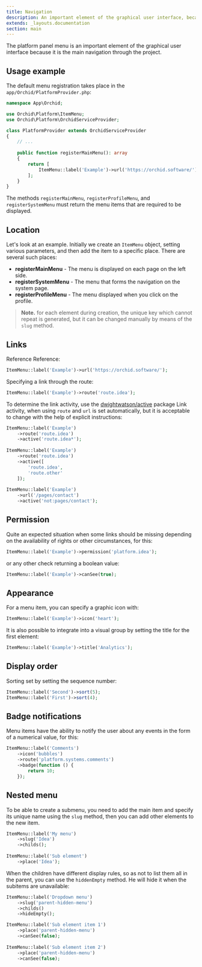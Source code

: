 ```yaml
---
title: Navigation
description: An important element of the graphical user interface, because with the help of it is based on the navigation project.
extends: _layouts.documentation
section: main
---
```


The platform panel menu is an important element of the graphical user interface because it is the main navigation through the project.

## Usage example

The default menu registration takes place in the `app/Orchid/PlatformProvider.php`:

```php
namespace App\Orchid;

use Orchid\Platform\ItemMenu;
use Orchid\Platform\OrchidServiceProvider;

class PlatformProvider extends OrchidServiceProvider
{
    // ...
    
    public function registerMainMenu(): array
    {
        return [
            ItemMenu::label('Example')->url('https://orchid.software/'),
        ];
    }
}
```

The methods `registerMainMenu`, `registerProfileMenu`, and `registerSystemMenu` must return the menu items that are required to be displayed.

## Location

Let's look at an example. Initially we create an `ItemMenu` object, setting various parameters, and then add the item to a specific place.
There are several such places:

- **registerMainMenu** - The menu is displayed on each page on the left side.
- **registerSystemMenu** - The menu that forms the navigation on the system page.
- **registerProfileMenu** - The menu displayed when you click on the profile.


> **Note.** for each element during creation, the unique key which cannot repeat is generated, but it can be changed manually by means of the `slug` method.

## Links

Reference Reference:

```php
ItemMenu::label('Example')->url('https://orchid.software/');
```
 
Specifying a link through the route:
```php
ItemMenu::label('Example')->route('route.idea');
```


To determine the link activity, use the [dwightwatson/active](https://github.com/dwightwatson/active) package
Link activity, when using `route` and `url` is set automatically,
but it is acceptable to change with the help of explicit instructions:

```php
ItemMenu::label('Example')
    ->route('route.idea')
    ->active('route.idea*');
    
ItemMenu::label('Example')
    ->route('route.idea')
    ->active([
        'route.idea',
        'route.other'
    ]);
    
ItemMenu::label('Example')
    ->url('/pages/contact')
    ->active('not:pages/contact');
```

## Permission

Quite an expected situation when some links should be missing
depending on the availability of rights or other circumstances, for this:

```php
ItemMenu::label('Example')->permission('platform.idea');
```

or any other check returning a boolean value:

```php
ItemMenu::label('Example')->canSee(true);
```

## Appearance

For a menu item, you can specify a graphic icon with:

```php
ItemMenu::label('Example')->icon('heart');
```

It is also possible to integrate into a visual group by setting the title for the first element:

```php
ItemMenu::label('Example')->title('Analytics');
```

## Display order

Sorting set by setting the sequence number:
```php
ItemMenu::label('Second')->sort(5);
ItemMenu::label('First')->sort(4);
```

## Badge notifications

Menu items have the ability to notify the user about any events in the form of a numerical value, for this:

```php
ItemMenu::label('Comments')
    ->icon('bubbles')
    ->route('platform.systems.comments')
    ->badge(function () {
        return 10;
    });
```

## Nested menu

To be able to create a submenu, you need to add the main item and specify its unique name using the `slug` method, then you can add other elements to the new item.

```php
ItemMenu::label('My menu')
    ->slug('Idea')
    ->childs();
    
ItemMenu::label('Sub element')
    ->place('Idea');
```

When the children have different display rules, so as not to list them all in the parent, you can use the `hiddenEmpty` method. He will hide it when the subitems are unavailable:

```php
ItemMenu::label('Dropdown menu')
    ->slug('parent-hidden-menu')
    ->childs()
    ->hideEmpty();

ItemMenu::label('Sub element item 1')
    ->place('parent-hidden-menu')
    ->canSee(false);
    
ItemMenu::label('Sub element item 2')
    ->place('parent-hidden-menu')
    ->canSee(false);
```

